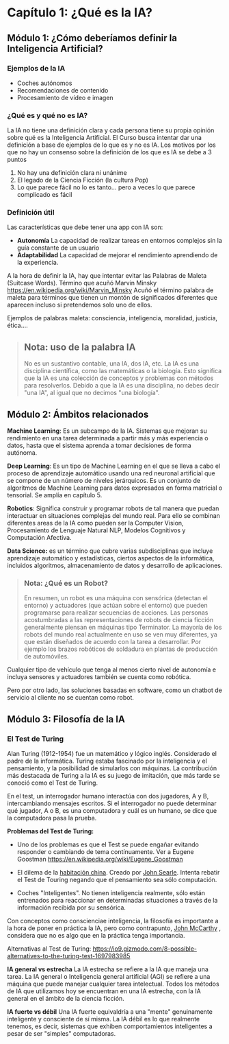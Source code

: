 # Capítulo 1: ¿Qué es la IA?

## Módulo 1: ¿Cómo deberíamos definir la Inteligencia Artificial?


### Ejemplos de la IA

 - Coches autónomos 
 - Recomendaciones de contenido  
 - Procesamiento de vídeo   e imagen

### ¿Qué es y qué no es IA?

La IA no tiene una definición clara y cada persona tiene su propia opinión sobre qué es la Inteligencia Artificial. El Curso busca intentar dar una definición a base de ejemplos de lo que es y no es IA. 
Los motivos por los que no hay un consenso sobre la definición de los que es IA se debe a 3 puntos

 1. No hay una definición clara ni unánime
 2. El legado de la Ciencia Ficción (la cultura Pop)
 3. Lo que parece fácil no lo es tanto… pero a veces lo que parece complicado es fácil
	

### Definición útil

Las características que debe tener una app con IA son:

 - **Autonomía** La capacidad de realizar tareas en entornos complejos sin la guía constante de un usuario
 - **Adaptabilidad** La capacidad de mejorar el rendimiento aprendiendo de la experiencia.

	
A la hora de definir la IA, hay que  intentar evitar las Palabras de Maleta (Suitcase Words). 
Término que acuñó Marvin Minsky	https://en.wikipedia.org/wiki/Marvin_Minsky	
Acuñó el término palabra de maleta para términos que tienen un montón de significados diferentes que aparecen incluso si pretendemos solo uno de ellos. 

Ejemplos de palabras maleta: consciencia, inteligencia, moralidad, justicia, ética....

>  ## Nota: uso de la palabra IA
>  No es un sustantivo contable, una IA, dos IA, etc. La IA es una disciplina científica, como las matemáticas o la biología. Esto significa que la IA es una  colección de conceptos y problemas con métodos para resolverlos. Debido a que la IA es una disciplina, no debes decir "una IA", al igual que no decimos "una biología".

## Módulo 2: Ámbitos relacionados

**Machine Learning**: Es un subcampo de la IA. Sistemas que mejoran su rendimiento en una tarea determinada a partir más y más experiencia o datos, hasta que el sistema aprenda a tomar decisiones de forma autónoma. 

**Deep Learning**: Es un tipo de Machine Learning en el que se lleva a cabo el proceso de aprendizaje automático usando una red neuronal artificial que se compone de un número de niveles jerárquicos. Es un conjunto de algoritmos de Machine Learning para datos expresados en forma matricial o tensorial. Se amplía en capítulo 5. 

**Robotics**: Significa construir y programar robots de tal manera que puedan interactuar en situaciones complejas del mundo real. Para ello se combinan diferentes areas de la IA como pueden ser la Computer Vision, Procesamiento de Lenguaje Natural NLP, Modelos Cognitivos y Computación Afectiva. 


**Data Science:** es un término que cubre varias subdisciplinas que incluye aprendizaje automático y estadísticas, ciertos aspectos de la informática, incluidos algoritmos, almacenamiento de datos y desarrollo de aplicaciones.


> ### Nota: ¿Qué es un Robot?
> En resumen, un robot es una máquina con sensórica (detectan el entorno) y actuadores (que actúan
> sobre el entorno) que pueden programarse para realizar secuencias de  acciones.  Las personas acostumbradas a las representaciones de robots de ciencia ficción generalmente piensan en máquinas tipo Terminator.
> La mayoría de los robots del mundo real actualmente en uso se ven muy diferentes, ya que están diseñados de acuerdo con la tarea a desarrollar. Por ejemplo los brazos robóticos de soldadura en plantas de producción
> de automóviles.

Cualquier tipo de vehículo que tenga al menos cierto nivel de autonomía e incluya sensores y actuadores también se cuenta como robótica. 

Pero por otro lado, las soluciones basadas en software, como un chatbot de servicio al cliente no se cuentan como robot.


## Módulo 3: Filosofía de la IA

### El Test de Turing
Alan Turing (1912-1954) fue un matemático y lógico inglés. Considerado el padre de la informática. 
Turing estaba fascinado por la inteligencia y el pensamiento, y la posibilidad de simularlos con máquinas. 
La contribución más destacada de Turing a la IA es su juego de imitación, que más tarde se conoció como el Test de Turing.

En el test, un interrogador humano interactúa con dos jugadores, A y B, intercambiando mensajes escritos. 
Si el interrogador no puede determinar qué jugador, A o B, es una computadora y cuál es un humano, 
se dice que la computadora pasa la prueba.

**Problemas del Test de Turing:**
- Uno de los problemas es que el Test se puede engañar evitando responder o cambiando de tema contínuamente. Ver a Eugene Goostman https://en.wikipedia.org/wiki/Eugene_Goostman

- El dilema de la [habitación china](https://www.iep.utm.edu/chineser/). Creado por [John Searle](https://es.wikipedia.org/wiki/John_Searle).  Intenta rebatir el Test de Touring negando que el pensamiento sea sólo computación. 

- Coches "Inteligentes". No tienen inteligencia realmente, sólo están entrenados para reaccionar en determinadas situaciones a través de la información recibida por su sensórica. 

Con conceptos como conscienciae inteligencia, la filosofía es importante a la hora de poner en práctica la IA, pero como contrapunto, [John McCarthy](http://jmc.stanford.edu/articles/aiphil/aiphil.pdf) , considera que no es algo que en la práctica tenga importancia. 

Alternativas al Test de Turing:
https://io9.gizmodo.com/8-possible-alternatives-to-the-turing-test-1697983985

**IA general vs estrecha**
La IA estrecha se refiere a la IA que maneja una tarea. La IA general o Inteligencia general artificial (AGI) se refiere a una máquina que puede manejar cualquier tarea intelectual. Todos los métodos de IA que utilizamos hoy se encuentran en una IA estrecha, con la IA general en el ámbito de la ciencia ficción. 

**IA fuerte vs débil**
 Una IA fuerte equivaldría a una "mente" genuinamente inteligente y consciente de sí misma. La IA débil es lo que realmente tenemos, es decir, sistemas que exhiben comportamientos inteligentes a pesar de ser "simples" computadoras.